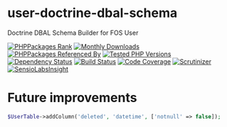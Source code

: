# user-doctrine-dbal-schema
Doctrine DBAL Schema Builder for FOS User


[![PHPPackages Rank](https://phppackages.org/p/fos-user-util/user-doctrine-dbal-schema/badge/rank.svg)](https://phppackages.org/p/fos-user-util/user-doctrine-dbal-schema)
[![Monthly Downloads](https://poser.pugx.org/fos-user-util/user-doctrine-dbal-schema/d/monthly)](https://packagist.org/packages/fos-user-util/user-doctrine-dbal-schema)
[![PHPPackages Referenced By](https://phppackages.org/p/fos-user-util/user-doctrine-dbal-schema/badge/referenced-by.svg)](https://phppackages.org/p/fos-user-util/user-doctrine-dbal-schema/referenced-by)
[![Tested PHP Versions](https://php-eye.com/badge/fos-user-util/user-doctrine-dbal-schema/tested.svg)](https://php-eye.com/package/fos-user-util/user-doctrine-dbal-schema)
[![Dependency Status](https://www.versioneye.com/php/fos-user-util:user-doctrine-dbal-schema/badge)](https://www.versioneye.com/php/fos-user-util:user-doctrine-dbal-schema)
[![Build Status](https://travis-ci.org/fos-user-util/user-doctrine-dbal-schema.svg?branch=master)](https://travis-ci.org/fos-user-util/user-doctrine-dbal-schema)
[![Code Coverage](https://img.shields.io/codecov/c/github/fos-user-util/user-doctrine-dbal-schema/master.svg)](https://codecov.io/gh/fos-user-util/user-doctrine-dbal-schema)
[![Scrutinizer](https://scrutinizer-ci.com/g/fos-user-util/user-doctrine-dbal-schema/badges/quality-score.png?b=master)](https://scrutinizer-ci.com/g/fos-user-util/user-doctrine-dbal-schema/?branch=master)
[![SensioLabsInsight](https://insight.sensiolabs.com/projects/ead7ed29-87c0-4354-b443-b3dfecb7f299/mini.png)](https://insight.sensiolabs.com/projects/ead7ed29-87c0-4354-b443-b3dfecb7f299)
<!---
[![SensioLabsInsight](https://img.shields.io/sensiolabs/i/ead7ed29-87c0-4354-b443-b3dfecb7f299.svg)](https://insight.sensiolabs.com/projects/ead7ed29-87c0-4354-b443-b3dfecb7f299)
-->

# Future improvements
```php
$UserTable->addColumn('deleted', 'datetime', ['notnull' => false]);
```
